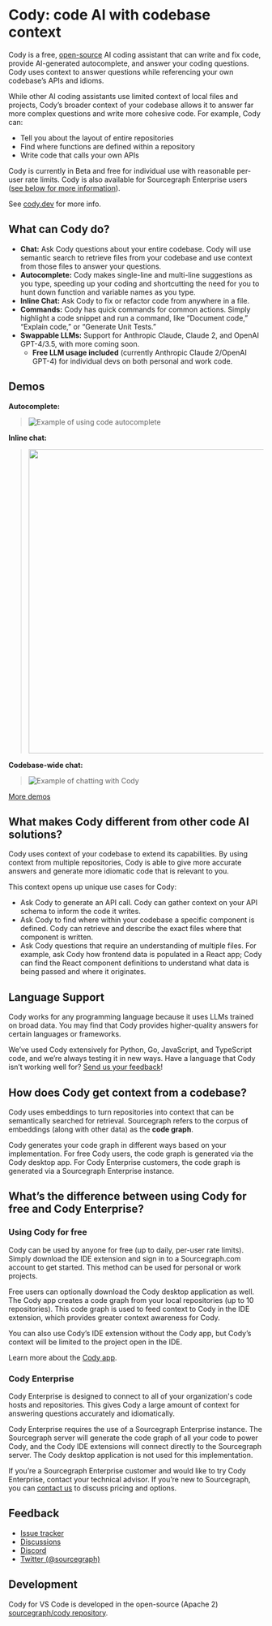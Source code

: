 # Cody: code AI with codebase context

Cody is a free, [open-source](https://github.com/sourcegraph/cody) AI coding assistant that can write and fix code, provide AI-generated autocomplete, and answer your coding questions. Cody uses context to answer questions while referencing your own codebase’s APIs and idioms.

While other AI coding assistants use limited context of local files and projects, Cody’s broader context of your codebase allows it to answer far more complex questions and write more cohesive code. For example, Cody can:

- Tell you about the layout of entire repositories
- Find where functions are defined within a repository
- Write code that calls your own APIs

Cody is currently in Beta and free for individual use with reasonable per-user rate limits. Cody is also available for Sourcegraph Enterprise users ([see below for more information](#whats-the-difference-between-using-cody-for-free-and-cody-enterprise)).

See [cody.dev](https://cody.dev) for more info.

## What can Cody do?

- **Chat:** Ask Cody questions about your entire codebase. Cody will use semantic search to retrieve files from your codebase and use context from those files to answer your questions.
- **Autocomplete:** Cody makes single-line and multi-line suggestions as you type, speeding up your coding and shortcutting the need for you to hunt down function and variable names as you type.
- **Inline Chat:** Ask Cody to fix or refactor code from anywhere in a file.
- **Commands:** Cody has quick commands for common actions. Simply highlight a code snippet and run a command, like “Document code,” “Explain code,” or “Generate Unit Tests.”
- **Swappable LLMs:** Support for Anthropic Claude, Claude 2, and OpenAI GPT-4/3.5, with more coming soon.
  - **Free LLM usage included** (currently Anthropic Claude 2/OpenAI GPT-4) for individual devs on both personal and work code.

## Demos

**Autocomplete:**

> ![Example of using code autocomplete](https://storage.googleapis.com/sourcegraph-assets/website/Product%20Animations/GIFS/cody-completions-may2023-optim.gif)

**Inline chat:**

> <img src="https://storage.googleapis.com/sourcegraph-assets/website/Product%20Animations/GIFS/cody_inline_June23-sm.gif" width=600>

**Codebase-wide chat:**

> ![Example of chatting with Cody](https://storage.googleapis.com/sourcegraph-assets/website/Product%20Animations/GIFS/cody-chat-may2023-optim.gif)

[More demos](https://cody.dev)

## What makes Cody different from other code AI solutions?

Cody uses context of your codebase to extend its capabilities. By using context from multiple repositories, Cody is able to give more accurate answers and generate more idiomatic code that is relevant to you.

This context opens up unique use cases for Cody:

- Ask Cody to generate an API call. Cody can gather context on your API schema to inform the code it writes.
- Ask Cody to find where within your codebase a specific component is defined. Cody can retrieve and describe the exact files where that component is written.
- Ask Cody questions that require an understanding of multiple files. For example, ask Cody how frontend data is populated in a React app; Cody can find the React component definitions to understand what data is being passed and where it originates.

## Language Support

Cody works for any programming language because it uses LLMs trained on broad data. You may find that Cody provides higher-quality answers for certain languages or frameworks.

We’ve used Cody extensively for Python, Go, JavaScript, and TypeScript code, and we’re always testing it in new ways. Have a language that Cody isn’t working well for? [Send us your feedback](https://github.com/sourcegraph/cody/discussions)!

## How does Cody get context from a codebase?

Cody uses embeddings to turn repositories into context that can be semantically searched for retrieval. Sourcegraph refers to the corpus of embeddings (along with other data) as the **code graph**.

Cody generates your code graph in different ways based on your implementation. For free Cody users, the code graph is generated via the Cody desktop app. For Cody Enterprise customers, the code graph is generated via a Sourcegraph Enterprise instance.

## What’s the difference between using Cody for free and Cody Enterprise?

### Using Cody for free

Cody can be used by anyone for free (up to daily, per-user rate limits). Simply download the IDE extension and sign in to a Sourcegraph.com account to get started. This method can be used for personal or work projects.

Free users can optionally download the Cody desktop application as well. The Cody app creates a code graph from your local repositories (up to 10 repositories). This code graph is used to feed context to Cody in the IDE extension, which provides greater context awareness for Cody.

You can also use Cody’s IDE extension without the Cody app, but Cody’s context will be limited to the project open in the IDE.

Learn more about the [Cody app](https://docs.sourcegraph.com/app).

### Cody Enterprise

Cody Enterprise is designed to connect to all of your organization's code hosts and repositories. This gives Cody a large amount of context for answering questions accurately and idiomatically.

Cody Enterprise requires the use of a Sourcegraph Enterprise instance. The Sourcegraph server will generate the code graph of all your code to power Cody, and the Cody IDE extensions will connect directly to the Sourcegraph server. The Cody desktop application is not used for this implementation.

If you’re a Sourcegraph Enterprise customer and would like to try Cody Enterprise, contact your technical advisor. If you’re new to Sourcegraph, you can [contact us](https://about.sourcegraph.com/contact/request-info) to discuss pricing and options.
## Feedback

- [Issue tracker](https://github.com/sourcegraph/cody/issues)
- [Discussions](https://github.com/sourcegraph/cody/discussions)
- [Discord](https://discord.gg/s2qDtYGnAE)
- [Twitter (@sourcegraph)](https://twitter.com/sourcegraph)

## Development

Cody for VS Code is developed in the open-source (Apache 2) [sourcegraph/cody repository](https://github.com/sourcegraph/cody).
